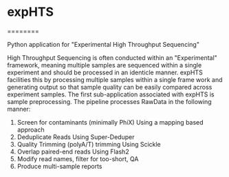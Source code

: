 # expHTS
========

Python application for "Experimental High Throughput Sequencing"

High Throughput Sequencing is often conducted within an "Experimental" framework, meaning multiple samples are sequenced within a single experiment and should be processed in an identicle manner. expHTS facilities this by processing multiple samples within a single frame work and generating output so that sample quality can be easily compared across experiment samples. The first sub-application associated with expHTS is sample preprocessing. The pipeline processes RawData in the following manner:

1. Screen for contaminants (minimally PhiX)
	Using a mapping based approach
2. Deduplicate Reads 
	Using Super-Deduper
3. Quality Trimming (polyA/T) trimming
	Using Scickle
4. Overlap paired-end reads
	Using Flash2
5. Modify read names, filter for too-short, QA
6. Produce multi-sample reports

